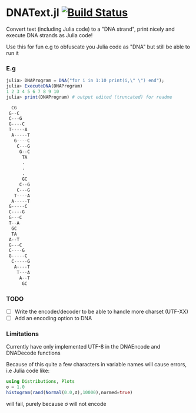 # DNAText.jl [![Build Status](https://travis-ci.com/harveydevereux/DNAText.jl.svg?branch=master)](https://travis-ci.com/harveydevereux/DNAText.jl)
Convert text (including Julia code) to a "DNA strand", print nicely and execute DNA strands as Julia code! 

Use this for fun e.g to obfuscate you Julia code as "DNA" but still be able to run it

### E.g
```Julia
julia> DNAProgram = DNA("for i in 1:10 print(i,\" \") end");
julia> ExecuteDNA(DNAProgram)
1 2 3 4 5 6 7 8 9 10
julia> print(DNAProgram) # output edited (truncated) for readme

  CG
 G--C
 C---G
 G----C
 T-----A
  A-----T
   G----C
    C---G
     G--C
      TA
      .
      .
      .
      GC
     C--G
    C---G
   T----A
  A-----T
 G-----C
 C----G
 G---C
 T--A
  GC
  TA
 A--T
 G---C
 C----G
 G-----C
  C-----G
   A----T
    T---A
     A--T
      GC
```

### TODO
- [ ] Write the encoder/decoder to be able to handle more charset (UTF-XX)
- [ ] Add an encoding option to DNA

### Limitations

Currently have only implemented UTF-8 in the DNAEncode and DNADecode functions

Because of this quite a few characters in variable names will cause errors, i.e Julia
code like:
```Julia
using Distributions, Plots
σ = 1.0
histogram(rand(Normal(0.0,σ),10000),normed=true)
```
will fail, purely because σ will not encode
